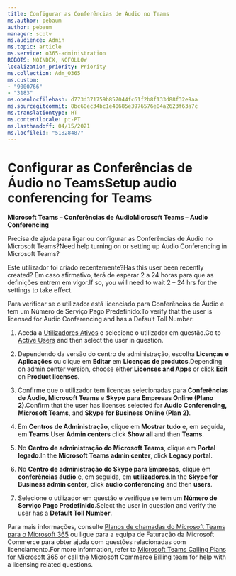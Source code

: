 ```yaml
---
title: Configurar as Conferências de Áudio no Teams
ms.author: pebaum
author: pebaum
manager: scotv
ms.audience: Admin
ms.topic: article
ms.service: o365-administration
ROBOTS: NOINDEX, NOFOLLOW
localization_priority: Priority
ms.collection: Adm_O365
ms.custom:
- "9000766"
- "3183"
ms.openlocfilehash: d773d371759b857044fc61f2b8f133d88f32e9aa
ms.sourcegitcommit: 8bc60ec34bc1e40685e3976576e04a2623f63a7c
ms.translationtype: HT
ms.contentlocale: pt-PT
ms.lasthandoff: 04/15/2021
ms.locfileid: "51828487"
---
```

# <a name="setup-audio-conferencing-for-teams"></a><span data-ttu-id="32c2c-102">Configurar as Conferências de Áudio no Teams</span><span class="sxs-lookup"><span data-stu-id="32c2c-102">Setup audio conferencing for Teams</span></span>

<span data-ttu-id="32c2c-103">**Microsoft Teams – Conferências de Áudio**</span><span class="sxs-lookup"><span data-stu-id="32c2c-103">**Microsoft Teams – Audio Conferencing**</span></span>

<span data-ttu-id="32c2c-104">Precisa de ajuda para ligar ou configurar as Conferências de Áudio no Microsoft Teams?</span><span class="sxs-lookup"><span data-stu-id="32c2c-104">Need help turning on or setting up Audio Conferencing in Microsoft Teams?</span></span>

<span data-ttu-id="32c2c-105">Este utilizador foi criado recentemente?</span><span class="sxs-lookup"><span data-stu-id="32c2c-105">Has this user been recently created?</span></span>  <span data-ttu-id="32c2c-106">Em caso afirmativo, terá de esperar 2 a 24 horas para que as definições entrem em vigor.</span><span class="sxs-lookup"><span data-stu-id="32c2c-106">If so, you will need to wait 2 – 24 hrs for the settings to take effect.</span></span>

<span data-ttu-id="32c2c-107">Para verificar se o utilizador está licenciado para Conferências de Áudio e tem um Número de Serviço Pago Predefinido:</span><span class="sxs-lookup"><span data-stu-id="32c2c-107">To verify that the user is licensed for Audio Conferencing and has a Default Toll Number:</span></span>

1. <span data-ttu-id="32c2c-108">Aceda a [Utilizadores Ativos](https://admin.microsoft.com/Adminportal/Home?source=applauncher#/users) e selecione o utilizador em questão.</span><span class="sxs-lookup"><span data-stu-id="32c2c-108">Go to [Active Users](https://admin.microsoft.com/Adminportal/Home?source=applauncher#/users) and then select the user in question.</span></span>

2. <span data-ttu-id="32c2c-109">Dependendo da versão do centro de administração, escolha **Licenças e Aplicações** ou clique em **Editar** em **Licenças de produtos**.</span><span class="sxs-lookup"><span data-stu-id="32c2c-109">Depending on admin center version, choose either **Licenses and Apps** or click **Edit** on **Product licenses**.</span></span>

3. <span data-ttu-id="32c2c-110">Confirme que o utilizador tem licenças selecionadas para **Conferências de Áudio, Microsoft Teams** e **Skype para Empresas Online (Plano 2)**.</span><span class="sxs-lookup"><span data-stu-id="32c2c-110">Confirm that the user has licenses selected for **Audio Conferencing, Microsoft Teams**, and **Skype for Business Online (Plan 2)**.</span></span>

4. <span data-ttu-id="32c2c-111">Em **Centros de Administração**, clique em **Mostrar tudo** e, em seguida, em **Teams**.</span><span class="sxs-lookup"><span data-stu-id="32c2c-111">User **Admin centers** click **Show all** and then **Teams**.</span></span>

5. <span data-ttu-id="32c2c-112">No **Centro de administração do Microsoft Teams**, clique em **Portal legado**.</span><span class="sxs-lookup"><span data-stu-id="32c2c-112">In the **Microsoft Teams admin center**, click **Legacy portal**.</span></span>

6. <span data-ttu-id="32c2c-113">No **Centro de administração do Skype para Empresas**, clique em **conferências áudio** e, em seguida, em **utilizadores**.</span><span class="sxs-lookup"><span data-stu-id="32c2c-113">In the **Skype for Business admin center**, click **audio conferencing** and then **users**.</span></span>

7. <span data-ttu-id="32c2c-114">Selecione o utilizador em questão e verifique se tem um **Número de Serviço Pago Predefinido**.</span><span class="sxs-lookup"><span data-stu-id="32c2c-114">Select the user in question and verify the user has a **Default Toll Number**.</span></span>

<span data-ttu-id="32c2c-115">Para mais informações, consulte [Planos de chamadas do Microsoft Teams para o Microsoft 365](https://docs.microsoft.com/microsoftteams/calling-plans-for-office-365) ou ligue para a equipa de Faturação da Microsoft Commerce para obter ajuda com questões relacionadas com licenciamento.</span><span class="sxs-lookup"><span data-stu-id="32c2c-115">For more information, refer to [Microsoft Teams Calling Plans for Microsoft 365](https://docs.microsoft.com/microsoftteams/calling-plans-for-office-365) or call the Microsoft Commerce Billing team for help with a licensing related questions.</span></span>